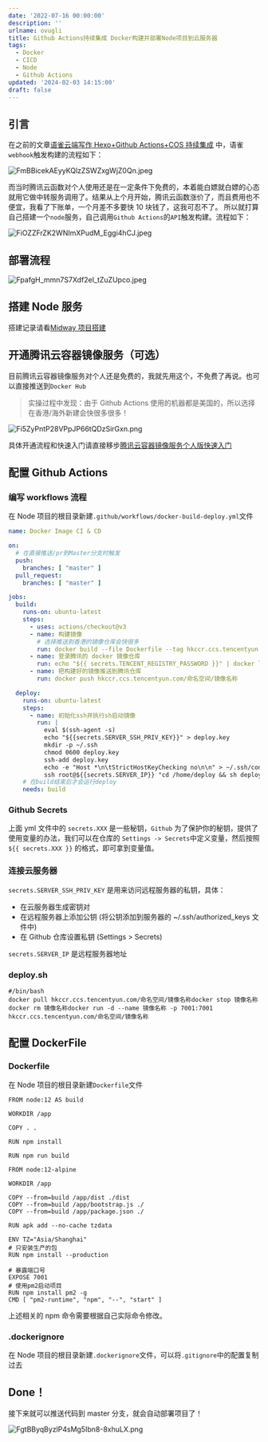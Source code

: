 ```yaml
---
date: '2022-07-16 00:00:00'
description: ''
urlname: ovugli
title: Github Actions持续集成 Docker构建并部署Node项目到云服务器
tags:
  - Docker
  - CICD
  - Node
  - Github Actions
updated: '2024-02-03 14:15:00'
draft: false
---
```


## 引言


在之前的文章[语雀云端写作 Hexo+Github Actions+COS 持续集成](https://1874.cool/roeayv) 中，语雀`webhook`触发构建的流程如下：


![FmBBicekAEyyKQlzZSWZxgWjZ0Qn.jpeg](https://image.1874.cool/205ed1167b3e03641fee0dcf7c82ea99.jpeg)


而当时腾讯云函数对个人使用还是在一定条件下免费的，本着能白嫖就白嫖的心态就用它做中转服务调用了。结果从上个月开始，腾讯云函数涨价了，而且费用也不便宜，我看了下账单，一个月差不多要快 10 块钱了，这我可忍不了。 所以就打算自己搭建一个`node`服务，自己调用`Github Actions`的`API`触发构建。流程如下：


![FiOZZFrZK2WNImXPudM_Eggi4hCJ.jpeg](https://image.1874.cool/d3aacc6be4e8aea7a19e4130346483c7.jpeg)


## 部署流程


![FpafgH_mmn7S7Xdf2eI_tZuZUpco.jpeg](https://image.1874.cool/a27a873bb59b21dd083934b45f300811.jpeg)


## 搭建 Node 服务


搭建记录请看[Midway 项目搭建](https://1874.cool/zbbxv0)


## 开通腾讯云容器镜像服务（可选）


目前腾讯云容器镜像服务对个人还是免费的，我就先用这个，不免费了再说。也可以直接推送到`Docker Hub`


> 实操过程中发现：由于 Github Actions 使用的机器都是美国的，所以选择在香港/海外新建会快很多很多！


![Fi5ZyPntP28VPpJP66tQDzSirGxn.png](https://image.1874.cool/ed62071316d2193973d1cff81ad5c509.png)


具体开通流程和快速入门请直接移步[腾讯云容器镜像服务个人版快速入门](https://cloud.tencent.com/document/product/1141/63910)


## 配置 Github Actions


### 编写 workflows 流程


在 Node 项目的根目录新建`.github/workflows/docker-build-deploy.yml`文件


```yaml
name: Docker Image CI & CD

on:
  # 在直接推送/pr到Master分支时触发
  push:
    branches: [ "master" ]
  pull_request:
    branches: [ "master" ]

jobs:
  build:
    runs-on: ubuntu-latest
    steps:
      - uses: actions/checkout@v3
      - name: 构建镜像
        # 选择推送到香港的镜像仓库会快很多
        run: docker build --file Dockerfile --tag hkccr.ccs.tencentyun.com/命名空间/镜像名称 .
      - name: 登录腾讯的 docker 镜像仓库
        run: echo "${{ secrets.TENCENT_REGISTRY_PASSWORD }}" | docker login hkccr.ccs.tencentyun.com --username=用户名 --password-stdin
      - name: 把构建好的镜像推送到腾讯仓库
        run: docker push hkccr.ccs.tencentyun.com/命名空间/镜像名称

  deploy:
    runs-on: ubuntu-latest
    steps:
      - name: 初始化ssh并执行sh启动镜像
        run: |
          eval $(ssh-agent -s)
          echo "${{secrets.SERVER_SSH_PRIV_KEY}}" > deploy.key
          mkdir -p ~/.ssh
          chmod 0600 deploy.key
          ssh-add deploy.key
          echo -e "Host *\n\tStrictHostKeyChecking no\n\n" > ~/.ssh/config
          ssh root@${{secrets.SERVER_IP}} "cd /home/deploy && sh deploy.sh"
    # 在build结束后才会运行deploy
    needs: build
```


### Github Secrets


上面 yml 文件中的 `secrets.XXX` 是一些秘钥，`Github` 为了保护你的秘钥，提供了使用变量的办法，我们可以在仓库的 `Settings -> Secrets`中定义变量，然后按照 `${{ secrets.XXX }}` 的格式，即可拿到变量值。


### 连接云服务器


`secrets.SERVER_SSH_PRIV_KEY` 是用来访问远程服务器的私钥，具体：

- 在云服务器生成密钥对
- 在远程服务器上添加公钥 (将公钥添加到服务器的 ~/.ssh/authorized_keys 文件中)
- 在 Github 仓库设置私钥 (Settings > Secrets)

`secrets.SERVER_IP` 是远程服务器地址


### deploy.sh


```shell
#/bin/bash
docker pull hkccr.ccs.tencentyun.com/命名空间/镜像名称docker stop 镜像名称docker rm 镜像名称docker run -d --name 镜像名称 -p 7001:7001 hkccr.ccs.tencentyun.com/命名空间/镜像名称
```


## 配置 DockerFile


### Dockerfile


在 Node 项目的根目录新建`Dockerfile`文件


```docker
FROM node:12 AS build

WORKDIR /app

COPY . .

RUN npm install

RUN npm run build

FROM node:12-alpine

WORKDIR /app

COPY --from=build /app/dist ./dist
COPY --from=build /app/bootstrap.js ./
COPY --from=build /app/package.json ./

RUN apk add --no-cache tzdata

ENV TZ="Asia/Shanghai"
# 只安装生产的包
RUN npm install --production

# 暴露端口号
EXPOSE 7001
# 使用pm2启动项目
RUN npm install pm2 -g
CMD [ "pm2-runtime", "npm", "--", "start" ]
```


上述相关的 npm 命令需要根据自己实际命令修改。


### .dockerignore


在 Node 项目的根目录新建`.dockerignore`文件，可以将`.gitignore`中的配置复制过去


## Done！


接下来就可以推送代码到 master 分支，就会自动部署项目了！


![FgtBByqByzlP4sMg5Ibn8-8xhuLX.png](https://image.1874.cool/fe39bd1b9a1da1fc4d1c005ff1a23c90.png)

